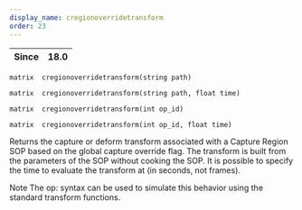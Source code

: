 ```yaml
---
display_name: cregionoverridetransform
order: 23
---
```

| Since | 18.0 |
| --- | --- |

`matrix  cregionoverridetransform(string path)`

`matrix  cregionoverridetransform(string path, float time)`

`matrix  cregionoverridetransform(int op_id)`

`matrix  cregionoverridetransform(int op_id, float time)`

Returns the capture or deform transform associated with a Capture Region SOP based on the global capture override flag.
The transform is built from the parameters of the SOP without cooking the SOP.
It is possible to specify the time to evaluate the transform at (in seconds, not frames).

Note
The op: syntax can be used to simulate this behavior using the standard transform functions.
